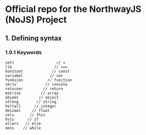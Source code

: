 # Official repo for the NorthwayJS (NoJS) Project

## 1. Defining syntax

### 1.0.1 Keywords

```
sett                   // =
lik                   // ===
konstant             // const
variabel            // var
funksjon           // function
skriv             // console
returner         // return
matrise         // array
objekt         // object
streng        // string
heltall      // integer
desimal     // float
selv       // this
hvis      // if
ellers   // else
mens    // while
```

